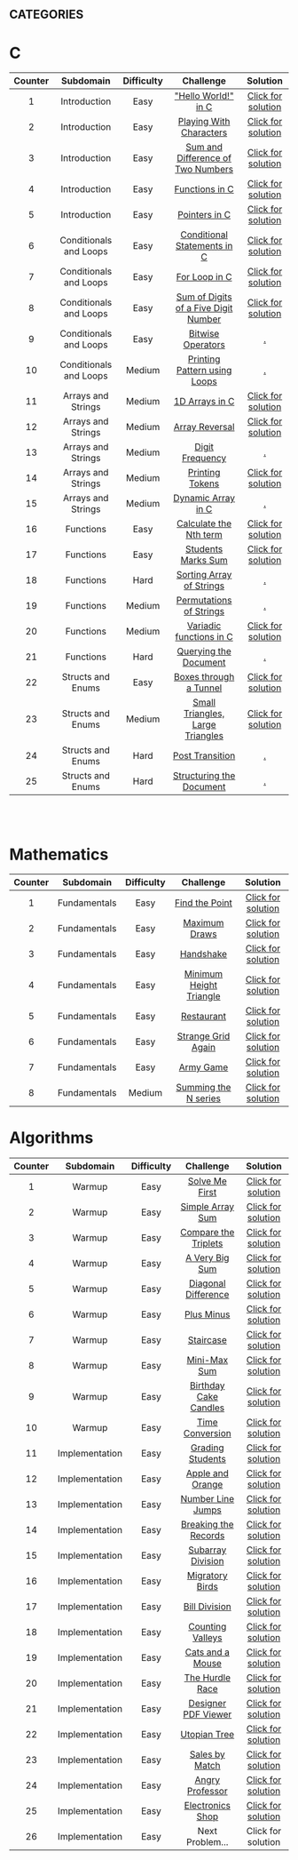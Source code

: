 ## CATEGORIES
# C

| Counter | Subdomain | Difficulty | Challenge | Solution |
|:--:|:--:|:--:|:--:|:--:|
| 1 | Introduction | Easy | ["Hello World!" in C](https://www.hackerrank.com/challenges/hello-world-c/problem) | [Click for solution](https://github.com/MerttMetinn/HackerRankSolutions/blob/main/C%20Problems/Easy%20-%20Hello%20World!%20in%20C.c) |
| 2 | Introduction | Easy | [Playing With Characters](https://www.hackerrank.com/challenges/playing-with-characters/problem) | [Click for solution](https://github.com/MerttMetinn/HackerRankSolutions/blob/main/C%20Problems/Easy%20-%20Playing%20With%20Characters.c)
| 3 | Introduction | Easy | [Sum and Difference of Two Numbers](https://www.hackerrank.com/challenges/sum-numbers-c/problem) | [Click for solution](https://github.com/MerttMetinn/HackerRankSolutions/blob/main/C%20Problems/Easy%20-Sum%20and%20Difference%20of%20Two%20Numbers.c)
| 4 | Introduction | Easy | [Functions in C](https://www.hackerrank.com/challenges/functions-in-c/problem) | [Click for solution](https://github.com/MerttMetinn/HackerRankSolutions/blob/main/C%20Problems/Easy%20-Functions%20in%20C.c)
| 5 | Introduction | Easy | [Pointers in C](https://www.hackerrank.com/challenges/pointer-in-c/problem) | [Click for solution](https://github.com/MerttMetinn/HackerRankSolutions/blob/main/C%20Problems/Easy%20-%20Pointers%20in%20C.c)
| 6| Conditionals and Loops | Easy | [Conditional Statements in C](https://www.hackerrank.com/challenges/conditional-statements-in-c/problem) | [Click for solution](https://github.com/MerttMetinn/HackerRankSolutions/blob/main/C%20Problems/Easy%20-%20Conditional%20Statements%20in%20C.c)
| 7 | Conditionals and Loops | Easy | [For Loop in C](https://www.hackerrank.com/challenges/for-loop-in-c/problem) | [Click for solution](https://github.com/MerttMetinn/HackerRankSolutions/blob/main/C%20Problems/Easy%20-For%20Loop%20in%20C.c)
| 8 | Conditionals and Loops | Easy | [Sum of Digits of a Five Digit Number](https://www.hackerrank.com/challenges/sum-of-digits-of-a-five-digit-number/copy-from/98583090) | [Click for solution](https://github.com/MerttMetinn/HackerRankSolutions/blob/main/C%20Problems/Easy%20-%20Sum%20of%20Digits%20of%20a%20Five%20Digit%20Number.c)
| 9 | Conditionals and Loops | Easy | [Bitwise Operators](https://www.hackerrank.com/challenges/bitwise-operators-in-c/problem) | [.](#)
| 10 | Conditionals and Loops | Medium | [Printing Pattern using Loops](https://www.hackerrank.com/challenges/printing-pattern-2/problem) | [.](#)
| 11| Arrays and Strings | Medium | [1D Arrays in C](https://www.hackerrank.com/challenges/1d-arrays-in-c/problem) | [Click for solution](https://github.com/MerttMetinn/HackerRankSolutions/blob/main/C%20Problems/Medium%20-%201D%20Arrays%20in%20C.c)
| 12 | Arrays and Strings | Medium | [Array Reversal](https://www.hackerrank.com/challenges/reverse-array-c/problem) | [Click for solution](https://github.com/MerttMetinn/HackerRankSolutions/blob/main/C%20Problems/Medium%20-%20Array%20Reversal.c)
| 13 | Arrays and Strings | Medium | [Digit Frequency](https://www.hackerrank.com/challenges/frequency-of-digits-1/problem)|[.](#)
| 14 | Arrays and Strings | Medium | [Printing Tokens](https://www.hackerrank.com/challenges/printing-tokens-/problem) | [Click for solution](https://github.com/MerttMetinn/HackerRankSolutions/blob/main/C%20Problems/Medium%20-%20Printing%20Tokens.c)
| 15 | Arrays and Strings | Medium | [Dynamic Array in C](https://www.hackerrank.com/challenges/dynamic-array-in-c/problem) | [.](#)
| 16 | Functions | Easy | [Calculate the Nth term](https://www.hackerrank.com/challenges/recursion-in-c/problem) | [Click for solution](https://github.com/MerttMetinn/HackerRankSolutions/blob/main/C%20Problems/Easy%20-%20Calculate%20the%20Nth%20term.c)
| 17 | Functions | Easy | [Students Marks Sum](https://www.hackerrank.com/challenges/students-marks-sum/problem) | [Click for solution](https://github.com/MerttMetinn/HackerRankSolutions/blob/main/C%20Problems/Easy%20-%20Students%20Marks%20Sum.c)
| 18 | Functions | Hard | [Sorting Array of Strings](https://www.hackerrank.com/challenges/sorting-array-of-strings/problem) | [.](#)
| 19 | Functions | Medium | [Permutations of Strings](https://www.hackerrank.com/challenges/permutations-of-strings/problem) | [.](#)
| 20 | Functions | Medium | [Variadic functions in C](https://www.hackerrank.com/challenges/variadic-functions-in-c/problem) | [Click for solution](https://github.com/MerttMetinn/HackerRankSolutions/blob/main/C%20Problems/Medium%20-%20Variadic%20functions%20in%20C.c)
| 21 | Functions | Hard | [Querying the Document](https://www.hackerrank.com/challenges/querying-the-document/problem) | [.](#)
| 22 | Structs and Enums | Easy | [Boxes through a Tunnel](https://www.hackerrank.com/challenges/too-high-boxes/problem) | [Click for solution](https://github.com/MerttMetinn/HackerRankSolutions/blob/main/C%20Problems/Easy%20-%20Boxes%20through%20a%20Tunnel.c)
| 23 | Structs and Enums | Medium | [Small Triangles, Large Triangles](https://www.hackerrank.com/challenges/small-triangles-large-triangles/problem) | [Click for solution](https://github.com/MerttMetinn/HackerRankSolutions/blob/main/C%20Problems/Medium%20-%20Small%20Triangles%2C%20Large%20Triangles.c)
| 24 | Structs and Enums | Hard | [Post Transition](https://www.hackerrank.com/challenges/post-transition/problem) | [.](#)
| 25 | Structs and Enums | Hard | [Structuring the Document](https://www.hackerrank.com/challenges/structuring-the-document/problem) | [.](#)

<br></br>

# Mathematics
| Counter | Subdomain | Difficulty | Challenge | Solution |
|:--:|:--:|:--:|:--:|:--:|
| 1 | Fundamentals | Easy | [Find the Point](https://www.hackerrank.com/challenges/find-point/problem) | [Click for solution](https://github.com/MerttMetinn/HackerRankSolutions/blob/main/Mathematics/Easy%20-%20Find%20the%20Point.c) |
| 2 | Fundamentals | Easy | [Maximum Draws](https://www.hackerrank.com/challenges/maximum-draws/problem) | [Click for solution](https://github.com/MerttMetinn/HackerRankSolutions/blob/main/Mathematics/Easy%20-%20Maximum%20Draws.c) |
| 3 | Fundamentals | Easy | [Handshake](https://www.hackerrank.com/challenges/handshake) | [Click for solution](https://github.com/MerttMetinn/HackerRankSolutions/blob/main/Mathematics/Easy%20-%20Handshake.c) |
| 4 | Fundamentals | Easy | [Minimum Height Triangle](https://www.hackerrank.com/challenges/lowest-triangle) | [Click for solution](https://github.com/MerttMetinn/HackerRankSolutions/blob/main/Mathematics/Easy%20-%20Minimum%20Height%20Triangle.c) |
| 5 | Fundamentals | Easy | [Restaurant](https://www.hackerrank.com/challenges/restaurant) | [Click for solution](https://github.com/MerttMetinn/HackerRankSolutions/blob/main/Mathematics/Easy%20-%20Restaurant.c) |
| 6 | Fundamentals | Easy | [Strange Grid Again](https://www.hackerrank.com/challenges/strange-grid) | [Click for solution](https://github.com/MerttMetinn/HackerRankSolutions/blob/main/Mathematics/Easy%20-%20Strange%20Grid%20Again.c) |
| 7 | Fundamentals | Easy | [Army Game](https://www.hackerrank.com/challenges/game-with-cells) | [Click for solution](https://github.com/MerttMetinn/HackerRankSolutions/blob/main/Mathematics/Easy%20-%20Army%20Game.c) |
| 8 | Fundamentals | Medium | [Summing the N series](https://www.hackerrank.com/challenges/summing-the-n-series) | [Click for solution](https://github.com/MerttMetinn/HackerRankSolutions/blob/main/Mathematics/Medium%20-%20Summing%20the%20N%20series.c) |

# Algorithms
| Counter | Subdomain | Difficulty | Challenge | Solution |
|:--:|:--:|:--:|:--:|:--:|
| 1 | Warmup | Easy | [Solve Me First](https://www.hackerrank.com/challenges/solve-me-first/problem) | [Click for solution](https://github.com/MerttMetinn/HackerRankSolutions/blob/main/Algorithms/Easy%20-%20Solve%20Me%20First.c) |
| 2 | Warmup | Easy | [Simple Array Sum](https://www.hackerrank.com/challenges/simple-array-sum/problem) | [Click for solution](https://github.com/MerttMetinn/HackerRankSolutions/blob/main/Algorithms/Easy%20-%20Simple%20Array%20Sum.c) |
| 3 | Warmup | Easy | [Compare the Triplets](https://www.hackerrank.com/challenges/compare-the-triplets/problem) | [Click for solution](https://github.com/MerttMetinn/HackerRankSolutions/blob/main/Algorithms/Easy%20-%20Compare%20the%20Triplets.c) |
| 4 | Warmup | Easy | [A Very Big Sum](https://www.hackerrank.com/challenges/a-very-big-sum/problem) | [Click for solution](https://github.com/MerttMetinn/HackerRankSolutions/blob/main/Algorithms/Easy%20-%20A%20Very%20Big%20Sum.c) |
| 5 | Warmup | Easy | [Diagonal Difference](https://www.hackerrank.com/challenges/diagonal-difference/problem) | [Click for solution](https://github.com/MerttMetinn/HackerRankSolutions/blob/main/Algorithms/Easy%20-%20Diagonal%20Difference.c) |
| 6 | Warmup | Easy | [Plus Minus](https://www.hackerrank.com/challenges/plus-minus/problem) | [Click for solution](https://github.com/MerttMetinn/HackerRankSolutions/blob/main/Algorithms/Easy%20-%20Plus%20Minus.c) |
| 7 | Warmup | Easy | [Staircase](https://www.hackerrank.com/challenges/staircase/problem) | [Click for solution](https://github.com/MerttMetinn/HackerRankSolutions/blob/main/Algorithms/Easy%20-%20Staircase.c) |
| 8 | Warmup | Easy | [Mini-Max Sum](https://www.hackerrank.com/challenges/mini-max-sum/problem) | [Click for solution](https://github.com/MerttMetinn/HackerRankSolutions/blob/main/Algorithms/Easy%20-%20Mini-Max%20Sum.c) |
| 9 | Warmup | Easy | [Birthday Cake Candles](https://www.hackerrank.com/challenges/birthday-cake-candles/problem) | [Click for solution](https://github.com/MerttMetinn/HackerRankSolutions/blob/main/Algorithms/Easy%20-%20Birthday%20Cake%20Candles.c) |
| 10 | Warmup | Easy | [Time Conversion](https://www.hackerrank.com/challenges/time-conversion/problem) | [Click for solution](https://github.com/MerttMetinn/HackerRankSolutions/blob/main/Algorithms/Easy%20-%20Time%20Conversion.c) |
| 11 | Implementation | Easy | [Grading Students](https://www.hackerrank.com/challenges/grading/problem) | [Click for solution](https://github.com/MerttMetinn/HackerRankSolutions/blob/main/Algorithms/Easy%20-%20Grading%20Students.c) |
| 12 | Implementation | Easy | [Apple and Orange](https://www.hackerrank.com/challenges/apple-and-orange/problem) | [Click for solution](https://github.com/MerttMetinn/HackerRankSolutions/blob/main/Algorithms/Easy%20-%20Apple%20and%20Orange.c) |
| 13 | Implementation | Easy | [Number Line Jumps](https://www.hackerrank.com/challenges/kangaroo/problem) | [Click for solution](https://github.com/MerttMetinn/HackerRankSolutions/blob/main/Algorithms/Easy%20-%20Number%20Line%20Jumps.c) |
| 14 | Implementation | Easy | [Breaking the Records](https://www.hackerrank.com/challenges/breaking-best-and-worst-records/problem) | [Click for solution](https://github.com/MerttMetinn/HackerRankSolutions/blob/main/Algorithms/Easy%20-%20Breaking%20the%20Records.c) |
| 15 | Implementation | Easy | [Subarray Division](https://www.hackerrank.com/challenges/the-birthday-bar/problem) | [Click for solution](https://github.com/MerttMetinn/HackerRankSolutions/blob/main/Algorithms/Easy%20-%20Subarray%20Division.c) |
| 16 | Implementation | Easy | [Migratory Birds](https://www.hackerrank.com/challenges/migratory-birds/problem) | [Click for solution](https://github.com/MerttMetinn/HackerRankSolutions/blob/main/Algorithms/Easy%20-%20Migratory%20Birds.c) |
| 17 | Implementation | Easy | [Bill Division](https://www.hackerrank.com/challenges/bon-appetit/problem) | [Click for solution](https://github.com/MerttMetinn/HackerRankSolutions/blob/main/Algorithms/Easy%20-%20Bill%20Division.c) |
| 18 | Implementation | Easy | [Counting Valleys](https://www.hackerrank.com/challenges/counting-valleys/problem) | [Click for solution](https://github.com/MerttMetinn/HackerRankSolutions/blob/main/Algorithms/Easy%20-Counting%20Valleys.c) |
| 19 | Implementation | Easy | [Cats and a Mouse](https://www.hackerrank.com/challenges/cats-and-a-mouse/problem) | [Click for solution](https://github.com/MerttMetinn/HackerRankSolutions/blob/main/Algorithms/Easy%20-%20Cats%20and%20a%20Mouse.c) |
| 20 | Implementation | Easy | [The Hurdle Race](https://www.hackerrank.com/challenges/the-hurdle-race/problem) | [Click for solution](https://github.com/MerttMetinn/HackerRankSolutions/blob/main/Algorithms/Easy%20-The%20Hurdle%20Race.c) |
| 21 | Implementation | Easy | [Designer PDF Viewer](https://www.hackerrank.com/challenges/designer-pdf-viewer/problem) | [Click for solution](https://github.com/MerttMetinn/HackerRankSolutions/blob/main/Algorithms/Easy%20-%20Designer%20PDF%20Viewer.c) |
| 22 | Implementation | Easy | [Utopian Tree](https://www.hackerrank.com/challenges/utopian-tree/problem) | [Click for solution](https://github.com/MerttMetinn/HackerRankSolutions/blob/main/Algorithms/Easy%20-%20Utopian%20Tree.c) |
| 23 | Implementation | Easy | [Sales by Match](https://www.hackerrank.com/challenges/sock-merchant/problem) | [Click for solution](https://github.com/MerttMetinn/HackerRankSolutions/blob/main/Algorithms/Easy%20-%20Sales%20by%20Match.c) |
| 24 | Implementation | Easy | [Angry Professor](https://www.hackerrank.com/challenges/angry-professor/problem) | [Click for solution](https://github.com/MerttMetinn/HackerRankSolutions/blob/main/Algorithms/Easy%20-%20Angry%20Professor.c) |
| 25 | Implementation | Easy | [Electronics Shop](https://www.hackerrank.com/challenges/electronics-shop/problem) | [Click for solution](https://github.com/MerttMetinn/HackerRankSolutions/blob/main/Algorithms/Easy%20-%20Electronics%20Shop.c) |
| 26 | Implementation | Easy | Next Problem... | Click for solution |



